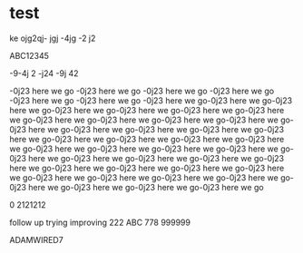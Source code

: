 # test

ke ojg2qj-
 jgj
  -4jg
  -2 j2
 
  ABC12345
  
  -9-4j 2
  -j24 
  -9j 42
  
  -0j23  here we go  -0j23  here we go
  -0j23  here we go
  -0j23  here we go
  -0j23  here we go
  -0j23  here we go -0j23  here we go-0j23  here we go-0j23  here we go-0j23  here we go-0j23  here we go-0j23  here we go-0j23  here we go-0j23  here we go-0j23  here we go-0j23  here we go-0j23  here we go-0j23  here we go-0j23  here we go-0j23  here we go-0j23  here we go-0j23  here we go-0j23  here we go-0j23  here we go-0j23  here we go-0j23  here we go-0j23  here we go-0j23  here we go-0j23  here we go-0j23  here we go-0j23  here we go-0j23  here we go-0j23  here we go-0j23  here we go-0j23  here we go-0j23  here we go-0j23  here we go-0j23  here we go-0j23  here we go-0j23  here we go-0j23  here we go-0j23  here we go-0j23  here we go-0j23  here we go-0j23  here we go-0j23  here we go-0j23  here we go

  0 2121212

follow up
trying
improving
222
ABC
778
999999

ADAMWIRED7
